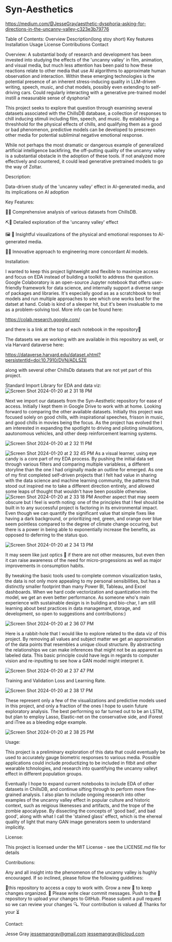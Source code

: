 # Syn-Aesthetics

https://medium.com/@JesseGray/aesthetic-dysphoria-asking-for-directions-in-the-uncanny-valley-c323e3b79776

Table of Contents:
Overview
Description(long stoy short)
Key features
Installation
Usage
License
Contributions
Contact

Overview:
A substantial body of research and development has been invested into studying the effects of the 'uncanny valley' in film, animation, and visual media, but much less attention has been paid to how these reactions relate to other media that use AI algorithms to approximate human observation and interaction. Within these emerging technologies is the potential presence of an inherent stress-inducing quality in LLM-driven writing, speech, music, and chat models, possibly even extending to self-driving cars. Could regularly interacting with a generative pre-trained model instill a measurable sense of dysphoria?

This project seeks to explore that question through examining several datasets associated with the ChillsDB database, a collection of responses to chill inducing stimuli including film, speech, and music. By establishing a threshhold for the physical effects of chills, and qualifying them as a good or bad phenomenon, predictive models can be developed to prescreen other media for potential subliminal negative emotional response. 

While not perhaps the most dramatic or dangerous example of generalized artificial intelligence backfiring, the off-putting quality of the uncanny valley is a substantial obstacle in the adoption of these tools. If not analyzed more effectively and countered,  it could lead generative pretrained models to go the way of Zoltar. 

Description:

Data-driven study of the 'uncanny valley' effect in AI-generated media, and its implications on AI adoption

Key Features:

🍎🍊 Comprehensive analysis of various datasets from ChillsDB.


⛏🔦 Detailed exploration of the 'uncanny valley' effect


🖼 🎨 Insightful visualizations of the physical and emotional responses to AI-generated media.


🤖🎢 Innovative approach to engineering more concordant AI models.

Installation:

I wanted to keep this project  lightweight and flexible to maximize access and focus on EDA instead of building a toolkit to address the question. Google Colaboratory is an open-source Jupyter notebook that offers user-friendly framework for data science, and internally support a diverse range of packages and libraries. It's especially good as as a scratchbook to test models and run multiple approaches to see which one works best for the datset at hand. Colab is kind of a sleeper hit, but it's been invaluable to me as a problem-solving tool. More info can be found here: 

https://colab.research.google.com/

and there is a link at the top of each notebook in the repository🙂

The datasets we are working with are available in this repository as well, or via Harvard dataverse here: 

https://dataverse.harvard.edu/dataset.xhtml?persistentId=doi:10.7910/DVN/ADLSZE 

along with several other ChillsDb datasets that are not yet part of this project.


Standard Import Library for EDA and data viz:
![Screen Shot 2024-01-20 at 2 31 18 PM](https://github.com/JessemanGray/Syn-Aesthetics/assets/123507565/80ffc35e-d4da-46d3-adaf-93b7b6d36403)

Next we import our datasets from the Syn-Aesthetic repository for ease of access. Initially I kept them in Google Drive to work with at home. Looking forward to comparing the other available datasets. Initially this project was focused solely on good chills, with inspirational speeches, frisson in music, and good chills in movies being the focus. As the project has evolved the I am  interested in expanding the spotlight to driving and piloting simulations, aautonomous vehicles, and other deep reinforcement learning systems. 

![Screen Shot 2024-01-20 at 2 32 11 PM](https://github.com/JessemanGray/Syn-Aesthetics/assets/123507565/e83eb232-9c59-4848-9a78-19dad2e2b74b)


![Screen Shot 2024-01-20 at 2 32 45 PM](https://github.com/JessemanGray/Syn-Aesthetics/assets/123507565/bd1e5076-7514-4f23-aad4-0540cb74fb24)
As a visual learner, using eye candy is a core part of my EDA process. By pushing the initial data set through various filters and comparing multiple variabless, a different storyline than the one I had originally made an outline for emerged. As one of my first completed self-driven projects that I felt had value in sharing with the data science and machine learning community, the patterns that stood out inspired me to take a different direction entirely, and allowed some leaps of thought that wouldn't have been possible otherwise. 
![Screen Shot 2024-01-20 at 2 33 18 PM](https://github.com/JessemanGray/Syn-Aesthetics/assets/123507565/d033887b-02b1-4ba2-83e7-37f3b1d84b5b)
Another aspect that may seem obscure but I feel is worth noting: one of the principles that I feel should be built in to any successful project is factoring in its environmental impact. Even though we can quantify the significant value that simple fixes like having a dark background, or prioritizing red, green, and orange over blue seem pointless compared to the degree of climate change occuring, but there is a power in being able to exponentially increase the benefits, as opposed to deferring to the status quo.

![Screen Shot 2024-01-20 at 2 34 13 PM](https://github.com/JessemanGray/Syn-Aesthetics/assets/123507565/27ddae47-4d8a-4050-93f8-bb6b8c5e9fb7)

It may seem like just optics 👀 if there are not other measures, but even then it can raise awareness of the need for micro-progessions as well as major improvements in consumption habits.

By tweaking the basic tools used to complete common visualization tasks, the data is not only more appealing to my personal sensibilities, but has a distinctly smaller footprint than many Power BI, Tableau, and Excel dashboards. When we hard code vectorization and quantization into the model, we get an even better performance. As someone who's main experience with sustainable design is in building and bio-char, I am still learning about best practices in data managemant, storage, and development, so open to suggestions and contributions:)


![Screen Shot 2024-01-20 at 2 36 07 PM](https://github.com/JessemanGray/Syn-Aesthetics/assets/123507565/c27c4c5c-f386-469a-bdf0-3f950a9eba14)


Here is a rabbit-hole that I would like to explore related to the data viz of this project. By removing all values and subject matter we get an approximation of the data points that resembles a unique cloud structure. By abstracting the relationships we can make inferences that might not be as apparent as labeled data. This basic principle could have legs in regards to computer vision and re-inputting to see how a GAN model might interpret it. 

![Screen Shot 2024-01-20 at 2 37 47 PM](https://github.com/JessemanGray/Syn-Aesthetics/assets/123507565/507e8d3d-7caf-4e9f-b5c9-9b8ed7fde78a)

Training and Validation Loss and Learning Rate. 

![Screen Shot 2024-01-20 at 2 38 17 PM](https://github.com/JessemanGray/Syn-Aesthetics/assets/123507565/74e0770a-b2f3-4556-857f-6143a117be15)

These represent only a few of the visualizations and predictive models used in this project, and only a fraction of the ones I hope to usein future exploratory analysis. The best performing so far turned out to be an LSTM, but plan to employ Lasso, Elastic-net on the conservative side, and iForest and iTree as a bleeding edge example.

![Screen Shot 2024-01-20 at 2 38 25 PM](https://github.com/JessemanGray/Syn-Aesthetics/assets/123507565/7c262609-8f2d-4ad0-b27d-3418546706ca)

Usage:

This project is a preliminary exploration of this data that could eventually be used to accurately gauge biometric responses to various media. Possible applications could include productizing to be included in fitbit and other wearable tchnologies, and research into quantifying the uncanny valleyt effect in different population groups. 

Eventually I hope to expand current notebooks to include EDA of other datasets in ChillsDB, and continue sifting through to perform more fine-grained analysis. I also plan to include ongoing research into other examples of the uncanny valley effect in popular culture and historic context, such as reigious likenesses and artifacts, and the trope of the zombie apocalypse. By dissecting the concepts of 'good bad', and bad good', along with what I call the 'stained glass' effect, which is the ehereal quality of light that many GAN image generators seem to understand implicitly. 

License:

This project is licensed under the MIT License - see the LICENSE.md file for details

Contributions:

Any and all insight into the phenomenon of the uncanny valley is hughly encouraged.
If so inclined, please follow the following guidelines:

🍴this repository to access a copy to work with.
Grow a new 🌱  to keep changes organized.
💍 Please write clear commit messages.
Push to the 🍴 repository to upload your changes to GitHub.
Please submit a pull request so we can review your changes 🔍.
Your contribution is valued 💰
Thanks for your ⏳


Contact:

Jesse Gray
jessemangray@gmail.com
jessemangray@icloud.com

